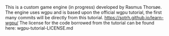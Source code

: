 This is a custom game engine (in progress) developed by Rasmus Thorsøe.
The engine uses wgpu and is based upon the official wgpu tutorial, the first many commits will be directly from this tutorial. 
https://sotrh.github.io/learn-wgpu/
The license for the code borrowed from the tutorial can be found here: wgpu-tutorial-LICENSE.md